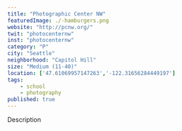 ```yaml
---
title: "Photographic Center NW"
featuredImage: ./-hamburgers.png
website: "http://pcnw.org/"
twit: "photocenternw"
inst: "photocenternw"
category: "P"
city: "Seattle"
neighborhood: "Capitol Hill"
size: "Medium (11-40)"
location: ['47.61069957147263','-122.31656284449197']
tags:
    - school
    - photography
published: true
---
```


Description
